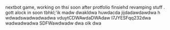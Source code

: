 nextbot game, working on thsi soon after protfolio finsiehd revamping stuff
.
gott alock in soon tbhkl;'ik
madw
dwakldwa
huwdacda
jijdadawdawdwa h
wdwadswadwadwadwa
vduytCDWAwdaDWAdaw
I7JYESFqq232dwa
wadwadwadwa
SDFWawdwadw
dwa
olk
dwa
